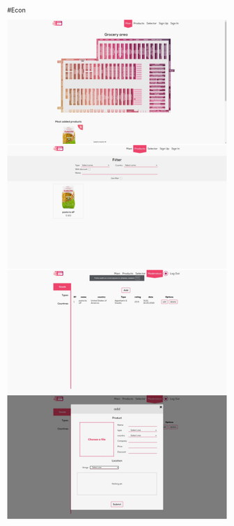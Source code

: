 #Econ

![sc-1](public/img/screenshots/1.jpg)
![sc-1](public/img/screenshots/2.jpg)
![sc-1](public/img/screenshots/3.jpg)
![sc-1](public/img/screenshots/4.jpg)